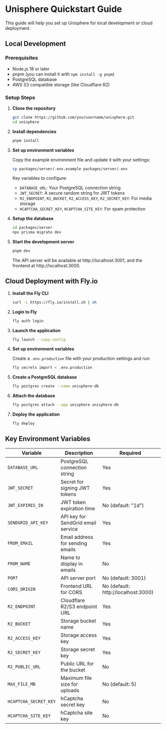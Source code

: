 # Unisphere Quickstart Guide

This guide will help you set up Unisphere for local development or cloud deployment.

## Local Development

### Prerequisites

- Node.js 18 or later
- pnpm (you can install it with `npm install -g pnpm`)
- PostgreSQL database
- AWS S3 compatible storage (like Cloudflare R2)

### Setup Steps

1. **Clone the repository**

   ```bash
   git clone https://github.com/yourusername/unisphere.git
   cd unisphere
   ```

2. **Install dependencies**

   ```bash
   pnpm install
   ```

3. **Set up environment variables**

   Copy the example environment file and update it with your settings:

   ```bash
   cp packages/server/.env.example packages/server/.env
   ```

   Key variables to configure:
   - `DATABASE_URL`: Your PostgreSQL connection string
   - `JWT_SECRET`: A secure random string for JWT tokens
   - `R2_ENDPOINT`, `R2_BUCKET`, `R2_ACCESS_KEY`, `R2_SECRET_KEY`: For media storage
   - `HCAPTCHA_SECRET_KEY`, `HCAPTCHA_SITE_KEY`: For spam protection

4. **Setup the database**

   ```bash
   cd packages/server
   npx prisma migrate dev
   ```

5. **Start the development server**

   ```bash
   pnpm dev
   ```

   The API server will be available at http://localhost:3001, and the frontend at http://localhost:3000.

## Cloud Deployment with Fly.io

1. **Install the Fly CLI**

   ```bash
   curl -L https://fly.io/install.sh | sh
   ```

2. **Login to Fly**

   ```bash
   fly auth login
   ```

3. **Launch the application**

   ```bash
   fly launch --copy-config
   ```

4. **Set up environment variables**

   Create a `.env.production` file with your production settings and run:

   ```bash
   fly secrets import < .env.production
   ```

5. **Create a PostgreSQL database**

   ```bash
   fly postgres create --name unisphere-db
   ```

6. **Attach the database**

   ```bash
   fly postgres attach --app unisphere unisphere-db
   ```

7. **Deploy the application**

   ```bash
   fly deploy
   ```

## Key Environment Variables

| Variable | Description | Required |
|----------|-------------|----------|
| `DATABASE_URL` | PostgreSQL connection string | Yes |
| `JWT_SECRET` | Secret for signing JWT tokens | Yes |
| `JWT_EXPIRES_IN` | JWT token expiration time | No (default: "1d") |
| `SENDGRID_API_KEY` | API key for SendGrid email service | Yes |
| `FROM_EMAIL` | Email address for sending emails | Yes |
| `FROM_NAME` | Name to display in emails | No |
| `PORT` | API server port | No (default: 3001) |
| `CORS_ORIGIN` | Frontend URL for CORS | No (default: http://localhost:3000) |
| `R2_ENDPOINT` | Cloudflare R2/S3 endpoint URL | Yes |
| `R2_BUCKET` | Storage bucket name | Yes |
| `R2_ACCESS_KEY` | Storage access key | Yes |
| `R2_SECRET_KEY` | Storage secret key | Yes |
| `R2_PUBLIC_URL` | Public URL for the bucket | No |
| `MAX_FILE_MB` | Maximum file size for uploads | No (default: 5) |
| `HCAPTCHA_SECRET_KEY` | hCaptcha secret key | No |
| `HCAPTCHA_SITE_KEY` | hCaptcha site key | No | 